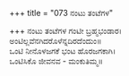 +++
title = "073 ನಂಟು ತಂಟೆಗಳ"

+++
ನಂಟು ತಂಟೆಗಳ ಗಂಟೀ ಬ್ರಹ್ಮಭಂಡಾರ।  
ಅಂಟಿಲ್ಲವೆನಗಿದರೊಳೆನ್ನದಿರದೆಂದುಂ॥  
ಒಂಟಿ ನೀನೊಳಜಗಕೆ ಭಂಟ ಹೊರಜಗಕಾಗಿ।  
ಒಂಟಿಸಿಕೊ ಜೀವನವ - ಮಂಕುತಿಮ್ಮ॥  
